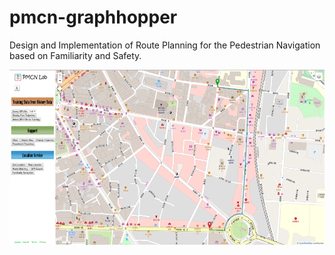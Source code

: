 # pmcn-graphhopper

Design and Implementation of Route Planning for the Pedestrian Navigation based on Familiarity and Safety.

![png](https://github.com/YuHsiangNi/pmcn-graphhopper/blob/addDatabase/example-UI.png)



